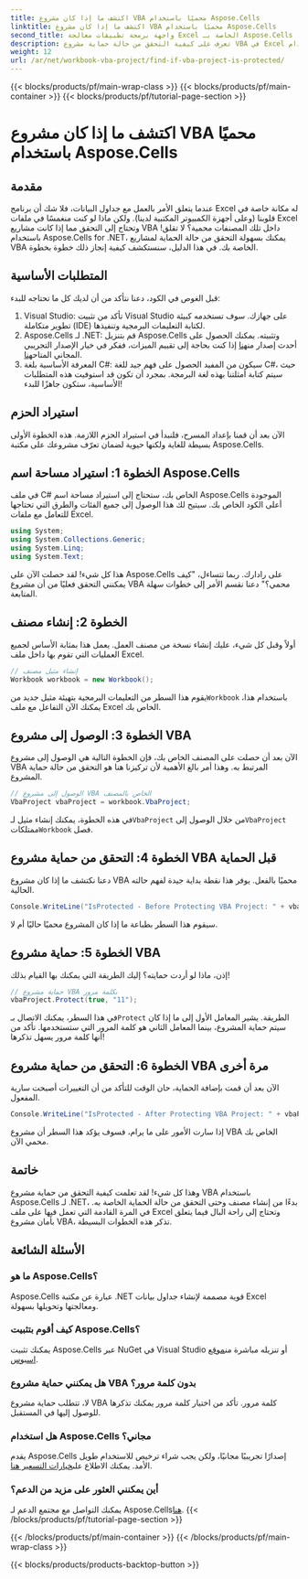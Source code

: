 ```yaml
---
title: اكتشف ما إذا كان مشروع VBA محميًا باستخدام Aspose.Cells
linktitle: اكتشف ما إذا كان مشروع VBA محميًا باستخدام Aspose.Cells
second_title: واجهة برمجة تطبيقات معالجة Excel الخاصة بـ Aspose.Cells .NET
description: تعرف على كيفية التحقق من حالة حماية مشروع VBA في Excel باستخدام Aspose.Cells for .NET، من الإنشاء إلى التحقق. دليل سهل مع أمثلة التعليمات البرمجية.
weight: 12
url: /ar/net/workbook-vba-project/find-if-vba-project-is-protected/
---
```


{{< blocks/products/pf/main-wrap-class >}}
{{< blocks/products/pf/main-container >}}
{{< blocks/products/pf/tutorial-page-section >}}

# اكتشف ما إذا كان مشروع VBA محميًا باستخدام Aspose.Cells

## مقدمة
عندما يتعلق الأمر بالعمل مع جداول البيانات، فلا شك أن برنامج Excel له مكانة خاصة في قلوبنا (وعلى أجهزة الكمبيوتر المكتبية لدينا). ولكن ماذا لو كنت منغمسًا في ملفات Excel وتحتاج إلى التحقق مما إذا كانت مشاريع VBA داخل تلك المصنفات محمية؟ لا تقلق! باستخدام Aspose.Cells for .NET، يمكنك بسهولة التحقق من حالة الحماية لمشاريع VBA الخاصة بك. في هذا الدليل، سنستكشف كيفية إنجاز ذلك خطوة بخطوة.
## المتطلبات الأساسية
قبل الغوص في الكود، دعنا نتأكد من أن لديك كل ما تحتاجه للبدء:
1. Visual Studio: تأكد من تثبيت Visual Studio على جهازك. سوف تستخدمه كبيئة تطوير متكاملة (IDE) لكتابة التعليمات البرمجية وتنفيذها.
2.  Aspose.Cells لـ .NET: قم بتنزيل Aspose.Cells وتثبيته. يمكنك الحصول على أحدث إصدار من[هنا](https://releases.aspose.com/cells/net/) إذا كنت بحاجة إلى تقييم الميزات، ففكر في خيار الإصدار التجريبي المجاني المتاح[هنا](https://releases.aspose.com/).
3. المعرفة الأساسية بلغة C#: سيكون من المفيد الحصول على فهم جيد للغة C#، حيث سيتم كتابة أمثلتنا بهذه لغة البرمجة.
بمجرد أن تكون قد استوفيت هذه المتطلبات الأساسية، ستكون جاهزًا للبدء!
## استيراد الحزم
الآن بعد أن قمنا بإعداد المسرح، فلنبدأ في استيراد الحزم اللازمة. هذه الخطوة الأولى بسيطة للغاية ولكنها حيوية لضمان تعرّف مشروعك على مكتبة Aspose.Cells.
## الخطوة 1: استيراد مساحة اسم Aspose.Cells
في ملف C# الخاص بك، ستحتاج إلى استيراد مساحة اسم Aspose.Cells الموجودة أعلى الكود الخاص بك. سيتيح لك هذا الوصول إلى جميع الفئات والطرق التي تحتاجها للتعامل مع ملفات Excel.
```csharp
using System;
using System.Collections.Generic;
using System.Linq;
using System.Text;
```
هذا كل شيء! لقد حصلت الآن على Aspose.Cells على رادارك.
ربما تتساءل، "كيف يمكنني التحقق فعليًا من أن مشروع VBA محمي؟" دعنا نقسم الأمر إلى خطوات سهلة المتابعة.
## الخطوة 2: إنشاء مصنف
أولاً وقبل كل شيء، عليك إنشاء نسخة من مصنف العمل. يعمل هذا بمثابة الأساس لجميع العمليات التي تقوم بها داخل ملف Excel.
```csharp
// إنشاء مثيل مصنف
Workbook workbook = new Workbook();
```
 يقوم هذا السطر من التعليمات البرمجية بتهيئة مثيل جديد من`Workbook` باستخدام هذا، يمكنك الآن التفاعل مع ملف Excel الخاص بك.
## الخطوة 3: الوصول إلى مشروع VBA
الآن بعد أن حصلت على المصنف الخاص بك، فإن الخطوة التالية هي الوصول إلى مشروع VBA المرتبط به. وهذا أمر بالغ الأهمية لأن تركيزنا هنا هو التحقق من حالة حماية المشروع.
```csharp
// الوصول إلى مشروع VBA الخاص بالمصنف
VbaProject vbaProject = workbook.VbaProject;
```
 في هذه الخطوة، يمكنك إنشاء مثيل لـ`VbaProject` من خلال الوصول إلى`VbaProject` ممتلكات`Workbook` فصل.
## الخطوة 4: التحقق من حماية مشروع VBA قبل الحماية
دعنا نكتشف ما إذا كان مشروع VBA محميًا بالفعل. يوفر هذا نقطة بداية جيدة لفهم حالته الحالية. 
```csharp
Console.WriteLine("IsProtected - Before Protecting VBA Project: " + vbaProject.IsProtected);
```
سيقوم هذا السطر بطباعة ما إذا كان المشروع محميًا حاليًا أم لا. 
## الخطوة 5: حماية مشروع VBA
إذن، ماذا لو أردت حمايته؟ إليك الطريقة التي يمكنك بها القيام بذلك! 
```csharp
// حماية مشروع VBA بكلمة مرور
vbaProject.Protect(true, "11");
```
 في هذا السطر، يمكنك الاتصال بـ`Protect` الطريقة. يشير المعامل الأول إلى ما إذا كان سيتم حماية المشروع، بينما المعامل الثاني هو كلمة المرور التي ستستخدمها. تأكد من أنها كلمة مرور يسهل تذكرها!
## الخطوة 6: التحقق من حماية مشروع VBA مرة أخرى
الآن بعد أن قمت بإضافة الحماية، حان الوقت للتأكد من أن التغييرات أصبحت سارية المفعول. 
```csharp
Console.WriteLine("IsProtected - After Protecting VBA Project: " + vbaProject.IsProtected);
```
إذا سارت الأمور على ما يرام، فسوف يؤكد هذا السطر أن مشروع VBA الخاص بك محمي الآن.
## خاتمة
وهذا كل شيء! لقد تعلمت كيفية التحقق من حماية مشروع VBA باستخدام Aspose.Cells لـ .NET، بدءًا من إنشاء مصنف وحتى التحقق من حالة الحماية الخاصة به. في المرة القادمة التي تعمل فيها على ملف Excel وتحتاج إلى راحة البال فيما يتعلق بأمان مشروع VBA، تذكر هذه الخطوات البسيطة. 
## الأسئلة الشائعة
### ما هو Aspose.Cells؟  
Aspose.Cells عبارة عن مكتبة .NET قوية مصممة لإنشاء جداول بيانات Excel ومعالجتها وتحويلها بسهولة.
### كيف أقوم بتثبيت Aspose.Cells؟  
 يمكنك تثبيت Aspose.Cells عبر NuGet في Visual Studio أو تنزيله مباشرة من[موقع اسبوس](https://releases.aspose.com/cells/net/).
### هل يمكنني حماية مشروع VBA بدون كلمة مرور؟  
لا، تتطلب حماية مشروع VBA كلمة مرور. تأكد من اختيار كلمة مرور يمكنك تذكرها للوصول إليها في المستقبل.
### هل استخدام Aspose.Cells مجاني؟  
 يقدم Aspose.Cells إصدارًا تجريبيًا مجانيًا، ولكن يجب شراء ترخيص للاستخدام طويل الأمد. يمكنك الاطلاع على[خيارات التسعير هنا](https://purchase.aspose.com/buy).
### أين يمكنني العثور على مزيد من الدعم؟  
 يمكنك التواصل مع مجتمع الدعم لـ Aspose.Cells[هنا](https://forum.aspose.com/c/cells/9).
{{< /blocks/products/pf/tutorial-page-section >}}

{{< /blocks/products/pf/main-container >}}
{{< /blocks/products/pf/main-wrap-class >}}

{{< blocks/products/products-backtop-button >}}

